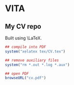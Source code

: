 VITA
================

## My CV repo

Built using \\LaTeX.

``` r
## compile into PDF
system("xelatex tex/CV.tex")

## remove auxiliary files
system("rm *.out *.log *.aux")

## open PDF
browseURL("cv.pdf")
```
